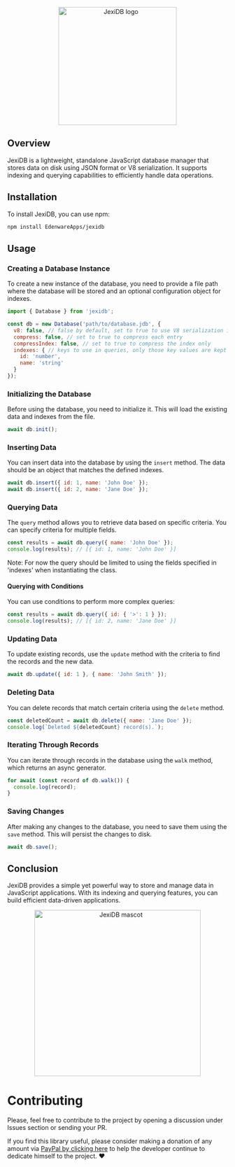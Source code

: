 <p align="center">
  <img width="270" src="https://edenware.app/jexidb/images/jexidb-logo-icon.jpg" alt="JexiDB logo" title="JexiDB logo" />
</p>

## Overview

JexiDB is a lightweight, standalone JavaScript database manager that stores data on disk using JSON format or V8 serialization. It supports indexing and querying capabilities to efficiently handle data operations.

## Installation

To install JexiDB, you can use npm:

```bash
npm install EdenwareApps/jexidb
```

## Usage

### Creating a Database Instance

To create a new instance of the database, you need to provide a file path where the database will be stored and an optional configuration object for indexes.

```javascript
import { Database } from 'jexidb';

const db = new Database('path/to/database.jdb', {
  v8: false, // false by default, set to true to use V8 serialization instead of JSON.
  compress: false, // set to true to compress each entry
  compressIndex: false, // set to true to compress the index only
  indexes: { // keys to use in queries, only those key values ​​are kept in memory
    id: 'number',
    name: 'string'
  }
});
```

### Initializing the Database

Before using the database, you need to initialize it. This will load the existing data and indexes from the file.

```javascript
await db.init();
```

### Inserting Data

You can insert data into the database by using the `insert` method. The data should be an object that matches the defined indexes.

```javascript
await db.insert({ id: 1, name: 'John Doe' });
await db.insert({ id: 2, name: 'Jane Doe' });
```

### Querying Data

The `query` method allows you to retrieve data based on specific criteria. You can specify criteria for multiple fields.

```javascript
const results = await db.query({ name: 'John Doe' });
console.log(results); // [{ id: 1, name: 'John Doe' }]
```

Note: For now the query should be limited to using the fields specified in 'indexes' when instantiating the class.

#### Querying with Conditions

You can use conditions to perform more complex queries:

```javascript
const results = await db.query({ id: { '>': 1 } });
console.log(results); // [{ id: 2, name: 'Jane Doe' }]
```

### Updating Data

To update existing records, use the `update` method with the criteria to find the records and the new data.

```javascript
await db.update({ id: 1 }, { name: 'John Smith' });
```

### Deleting Data

You can delete records that match certain criteria using the `delete` method.

```javascript
const deletedCount = await db.delete({ name: 'Jane Doe' });
console.log(`Deleted ${deletedCount} record(s).`);
```

### Iterating Through Records

You can iterate through records in the database using the `walk` method, which returns an async generator.

```javascript
for await (const record of db.walk()) {
  console.log(record);
}
```

### Saving Changes

After making any changes to the database, you need to save them using the `save` method. This will persist the changes to disk.

```javascript
await db.save();
```

## Conclusion

JexiDB provides a simple yet powerful way to store and manage data in JavaScript applications. With its indexing and querying features, you can build efficient data-driven applications.

<p align="center">
  <img width="380" src="https://edenware.app/jexidb/images/jexidb-mascot3.jpg" alt="JexiDB mascot" title="JexiDB mascot" />
</p>

# Contributing

Please, feel free to contribute to the project by opening a discussion under Issues section or sending your PR.

If you find this library useful, please consider making a donation of any amount via [PayPal by clicking here](https://www.paypal.com/donate/?item_name=megacubo.tv&cmd=_donations&business=efox.web%40gmail.com) to help the developer continue to dedicate himself to the project. ❤
